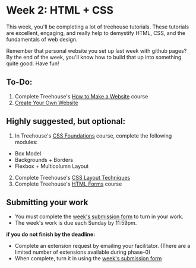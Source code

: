 # Week 2: HTML + CSS

This week, you'll be completing a lot of treehouse tutorials. These tutorials are excellent, engaging, and really help to demystify HTML, CSS, and the fundamentals of web design. 

Remember that personal website you set up last week with github pages? By the end of the week, you'll know how to build that up into something quite good. Have fun!

## To-Do:

1. Complete Treehouse's [How to Make a Website](http://teamtreehouse.com/library/how-to-make-a-website) course
2. [Create Your Own Website](./create_your_own_website)

## Highly suggested, but optional: 

1. In Treehouse's [CSS Foundations](http://teamtreehouse.com/library/css-foundations) course, complete the following modules:
  - Box Model
  - Backgrounds + Borders 
  - Flexbox + Multicolumn Layout
2. Complete Treehouse's [CSS Layout Techniques](http://teamtreehouse.com/library/css-layout-techniques)
3. Complete Treehouse's [HTML Forms](http://teamtreehouse.com/library/html-forms) course

## Submitting your work

- You must complete the [week's submission form](http://goo.gl/forms/VZsU0WKZ6u) to turn in your work.
- The week's work is due each Sunday by 11:59pm.  

**if you do not finish by the deadline:**

- Complete an extension request by emailing your facilitator. (There are a limited number of extensions available during phase-0)
- When complete, turn it in using the [week's submission form](http://goo.gl/forms/VZsU0WKZ6u)
